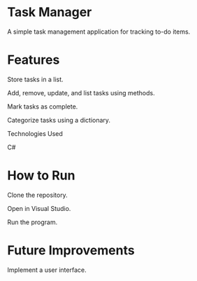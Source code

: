 # Task Manager


A simple task management application for tracking to-do items.

# Features

Store tasks in a list.

Add, remove, update, and list tasks using methods.

Mark tasks as complete.

Categorize tasks using a dictionary.

Technologies Used

C#

# How to Run

Clone the repository.

Open in Visual Studio.

Run the program.

# Future Improvements

Implement a user interface.
